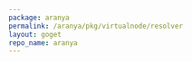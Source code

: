 ```yaml
---
package: aranya
permalink: /aranya/pkg/virtualnode/resolver
layout: goget
repo_name: aranya
---
```

